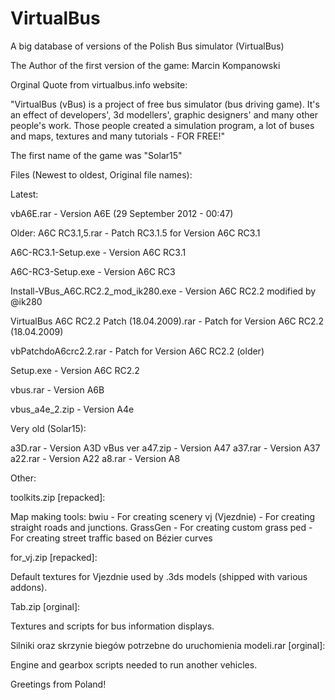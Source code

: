 # VirtualBus
A big database of versions of the Polish Bus simulator (VirtualBus)

The Author of the first version of the game: Marcin Kompanowski

Orginal Quote from virtualbus.info website:

"VirtualBus (vBus) is a project of free bus simulator (bus driving game). It's an effect of developers', 
3d modellers', graphic designers' and many other people's work. Those people created a simulation program, 
a lot of buses and maps, textures and many tutorials - FOR FREE!"

The first name of the game was "Solar15"

Files (Newest to oldest, Original file names):

Latest:

vbA6E.rar - Version A6E (29 September 2012 - 00:47)


Older:
A6C RC3.1,5.rar - Patch RC3.1.5 for Version A6C RC3.1

A6C-RC3.1-Setup.exe - Version A6C RC3.1

A6C-RC3-Setup.exe - Version A6C RC3

Install-VBus_A6C.RC2.2_mod_ik280.exe - Version A6C RC2.2 modified by @ik280

VirtualBus A6C RC2.2 Patch (18.04.2009).rar - Patch for Version A6C RC2.2 (18.04.2009)

vbPatchdoA6crc2.2.rar - Patch for Version A6C RC2.2 (older)

Setup.exe - Version A6C RC2.2

vbus.rar - Version A6B 

vbus_a4e_2.zip - Version A4e



Very old (Solar15):

a3D.rar - Version A3D
vBus ver a47.zip - Version A47
a37.rar - Version A37
a22.rar - Version A22
a8.rar - Version A8


Other:

toolkits.zip [repacked]:

Map making tools:
bwiu - For creating scenery
vj (Vjezdnie) - For creating straight roads and junctions.
GrassGen - For creating custom grass
ped - For creating street traffic based on Bézier curves


for_vj.zip [repacked]:

Default textures for Vjezdnie used by .3ds models (shipped with various addons).

Tab.zip [orginal]:

Textures and scripts for bus information displays.

Silniki oraz skrzynie biegów potrzebne do uruchomienia modeli.rar [orginal]:

Engine and gearbox scripts needed to run another vehicles.

Greetings from Poland!

